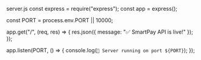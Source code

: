 server.js
const express = require("express");
const app = express();

const PORT = process.env.PORT || 10000;

app.get("/", (req, res) => {
  res.json({ message: "✅ SmartPay API is live!" });
});

app.listen(PORT, () => {
  console.log(`🚀 Server running on port ${PORT}`);
});
